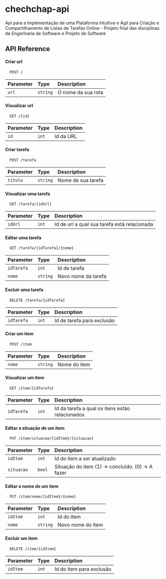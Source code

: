 # chechchap-api

Api para a implementação de uma Plataforma Intuitiva e Ágil para Criação e Compartilhamento de Listas de Tarefas Online - Projeto final das disciplinas de Engenharia de Software e Projeto de Software

## API Reference

#### Criar url

```http
  POST /
```

| Parameter | Type     | Description                |
| :-------- | :------- | :------------------------- |
| `url` | `string` | O nome da sua rota |

#### Visualizar url

```http
  GET /{id}
```

| Parameter | Type     | Description                       |
| :-------- | :------- | :-------------------------------- |
| `id`      | `int` | Id da URL |

#### Criar tarefa

```http
  POST /tarefa
```

| Parameter | Type     | Description                       |
| :-------- | :------- | :-------------------------------- |
| `titulo`      | `string` | Nome de sua tarefa |

#### Visualizar uma tarefa

```http
  GET /tarefa/{idUrl}
```

| Parameter | Type     | Description                       |
| :-------- | :------- | :-------------------------------- |
| `idUrl`      | `int` | Id de url a qual sua tarefa está relacionada |

#### Editar uma tarefa

```http
  GET /tarefa/{idTarefa}/{nome}
```

| Parameter | Type     | Description                       |
| :-------- | :------- | :-------------------------------- |
| `idTarefa`      | `int` | Id de tarefa |
| `nome`      | `string` | Novo nome da tarefa |

#### Excluir uma tarefa

```http
  DELETE /tarefa/{idTarefa}
```

| Parameter | Type     | Description                       |
| :-------- | :------- | :-------------------------------- |
| `idTarefa`      | `int` | Id de tarefa para exclusão |

#### Criar um item

```http
  POST /item
```

| Parameter | Type     | Description                       |
| :-------- | :------- | :-------------------------------- |
| `nome`      | `string` | Nome do item

#### Visualizar um item

```http
  GET /item/{idTarefa}
```

| Parameter | Type     | Description                       |
| :-------- | :------- | :-------------------------------- |
| `idTarefa`      | `int` | Id da tarefa a qual os itens estão relacionados

#### Editar a situação de um item

```http
  PUT /item/situacao/{idItem}/{situacao}
```

| Parameter | Type     | Description                       |
| :-------- | :------- | :-------------------------------- |
| `idItem`      | `int` | Id do item a ser atualizado|
| `situacao`      | `bool` | Situação do item (1) -> concluído. (0) -> A fazer|

#### Editar o nome de um item

```http
  PUT /item/nome/{idItem}/{nome}
```

| Parameter | Type     | Description                       |
| :-------- | :------- | :-------------------------------- |
| `idItem`      | `int` | Id do item |
| `nome`      | `string` | Novo nome do item |

#### Excluir um item

```http
  DELETE /item/{idItem}
```

| Parameter | Type     | Description                       |
| :-------- | :------- | :-------------------------------- |
| `idItem`      | `int` | Id do item para exclusão |

